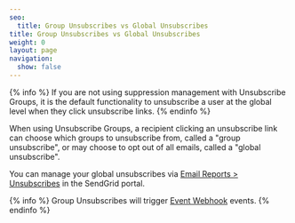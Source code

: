 ```yaml
---
seo:
  title: Group Unsubscribes vs Global Unsubscribes
title: Group Unsubscribes vs Global Unsubscribes
weight: 0
layout: page
navigation:
  show: false
---
```


{% info %}
If you are not using suppression management with Unsubscribe Groups, it is the default functionality to unsubscribe a user at the global level when they click unsubscribe links.
{% endinfo %}

When using Unsubscribe Groups, a recipient clicking an unsubscribe link can choose which groups to unsubscribe from, called a "group unsubscribe", or may choose to opt out of all emails, called a "global unsubscribe".

You can manage your global unsubscribes via [Email Reports > Unsubscribes]({{site.app_url}}/suppressions/global_unsubscribes) in the SendGrid portal.

{% info %}
Group Unsubscribes will trigger [Event Webhook]({{root_url}}/API_Reference/Webhooks/event.html) events.
{% endinfo %}
